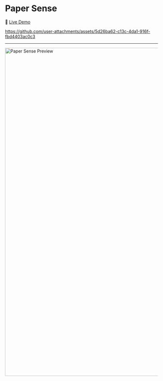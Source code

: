 # Paper Sense

🔗 [Live Demo](https://localhost969.github.io/SIH2025)  




https://github.com/user-attachments/assets/5d26ba62-c13c-4da1-916f-fbd4403ac0c3



---





<img width="1920" height="1080" alt="Paper Sense Preview" src="https://github.com/user-attachments/assets/209ab1de-395e-4f55-adfe-933b1d8f4e03" />




